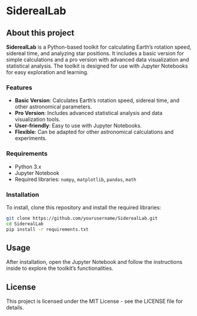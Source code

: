 # SiderealLab

## About this project

**SiderealLab** is a Python-based toolkit for calculating Earth’s rotation speed, sidereal time, and analyzing star positions. It includes a basic version for simple calculations and a pro version with advanced data visualization and statistical analysis. The toolkit is designed for use with Jupyter Notebooks for easy exploration and learning.

### Features

- **Basic Version**: Calculates Earth’s rotation speed, sidereal time, and other astronomical parameters.
- **Pro Version**: Includes advanced statistical analysis and data visualization tools.
- **User-friendly**: Easy to use with Jupyter Notebooks.
- **Flexible**: Can be adapted for other astronomical calculations and experiments.

### Requirements

- Python 3.x
- Jupyter Notebook
- Required libraries: `numpy`, `matplotlib`, `pandas`, `math`

### Installation

To install, clone this repository and install the required libraries:

```bash
git clone https://github.com/yourusername/SiderealLab.git
cd SiderealLab
pip install -r requirements.txt
```

## Usage
After installation, open the Jupyter Notebook and follow the instructions inside to explore the toolkit’s functionalities.

## License
This project is licensed under the MIT License - see the LICENSE file for details.

